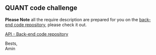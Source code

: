 ## QUANT code challenge

**Please Note** all the require description are prepared for you on the [back-end code repository](https://github.com/AminEshtiaghi/quant-challenge-api), please check it out.

[API - Back-end code repository](https://github.com/AminEshtiaghi/quant-challenge-api)

Bests,
<br/>
Amin